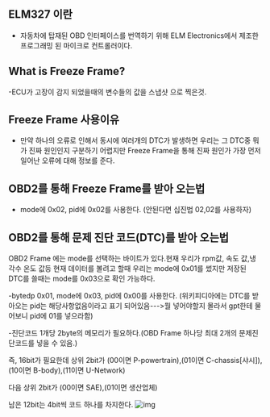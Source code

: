## ELM327 이란
- 자동차에 탑재된 OBD 인터페이스를 번역하기 위해 ELM Electronics에서 제조한 프로그래밍 된 마이크로 컨트롤러이다.

## What is Freeze Frame?
-ECU가 고장이 감지 되었을때의 변수들의 값을 스냅샷 으로 찍은것.

## Freeze Frame 사용이유
- 만약 하나의 오류로 인해서 동시에 여러개의 DTC가 발생하면 우리는 그 DTC중 뭐가 진짜 원인인지 구분하기 어렵지만 Freeze Frame을 통해 진짜 원인가 가장 먼저 일어난 오류에 대해 정보를 준다.

## OBD2를 통해 Freeze Frame를 받아 오는법
- mode에 0x02, pid에 0x02를 사용한다. (안된다면 십진법 02,02를 사용하자)

## OBD2를 통해 문제 진단 코드(DTC)를 받아 오는법
OBD2 Frame 에는 mode를 선택하는 바이트가 있다.현재 우리가 rpm값, 속도 값,냉각수 온도 값등 현재 데이터를 볼려고 할때 우리는 mode에 0x01를 썼지만 저장된 DTC를 쓸때는 mode를 0x03으로 확인 가능하다.

-bytedp 0x01, mode에 0x03, pid에 0x00를 사용한다. (위키피디아에는 DTC를 받아오는 pid는 해당사항없음이라고 표기 되어있음--->뭘 넣어야할지 몰라서 gpt한테 물어보니 pid에 01를 넣으라함)

-진단코드 1개당 2byte의 메모리가 필요하다.(OBD Frame 하나당 최대 2개의 문제진단코드를 넣을 수 있음.) 

즉, 16bit가 필요한데 상위 2bit가 (00이면 P-powertrain),(01이면 C-chassis[샤시]), (10이면 B-body),(11이면 U-Network) 

다음 상위 2bit가 (00이면 SAE),(01이면 생산업체)

남은 12bit는 4bit씩 코드 하나를 차지한다.
![img](https://img1.daumcdn.net/thumb/R1280x0/?scode=mtistory2&fname=https%3A%2F%2Ft1.daumcdn.net%2Ftistoryfile%2Ffs8%2F16_tistory_2008_08_20_09_01_48ab5ecf14823%3Foriginal)